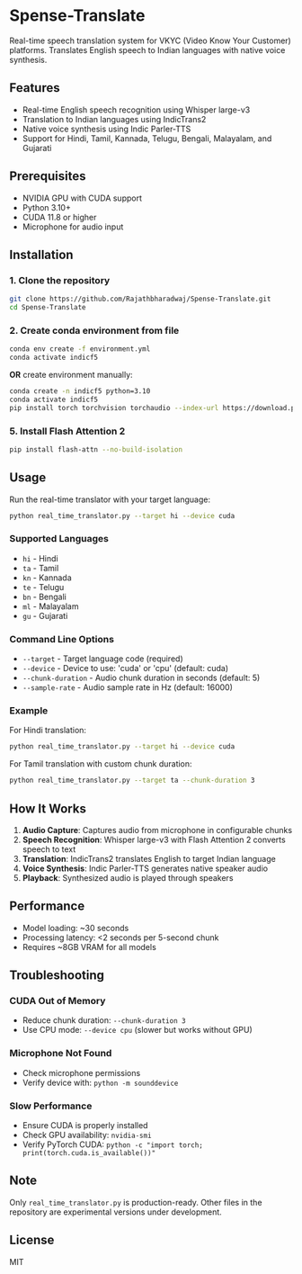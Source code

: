 # Spense-Translate

Real-time speech translation system for VKYC (Video Know Your Customer) platforms. Translates English speech to Indian languages with native voice synthesis.

## Features

- Real-time English speech recognition using Whisper large-v3
- Translation to Indian languages using IndicTrans2
- Native voice synthesis using Indic Parler-TTS
- Support for Hindi, Tamil, Kannada, Telugu, Bengali, Malayalam, and Gujarati

## Prerequisites

- NVIDIA GPU with CUDA support
- Python 3.10+
- CUDA 11.8 or higher
- Microphone for audio input

## Installation

### 1. Clone the repository
```bash
git clone https://github.com/Rajathbharadwaj/Spense-Translate.git
cd Spense-Translate
```

### 2. Create conda environment from file
```bash
conda env create -f environment.yml
conda activate indicf5
```

**OR** create environment manually:
```bash
conda create -n indicf5 python=3.10
conda activate indicf5
pip install torch torchvision torchaudio --index-url https://download.pytorch.org/whl/cu118
```

### 5. Install Flash Attention 2
```bash
pip install flash-attn --no-build-isolation
```

## Usage

Run the real-time translator with your target language:

```bash
python real_time_translator.py --target hi --device cuda
```

### Supported Languages

- `hi` - Hindi
- `ta` - Tamil  
- `kn` - Kannada
- `te` - Telugu
- `bn` - Bengali
- `ml` - Malayalam
- `gu` - Gujarati

### Command Line Options

- `--target` - Target language code (required)
- `--device` - Device to use: 'cuda' or 'cpu' (default: cuda)
- `--chunk-duration` - Audio chunk duration in seconds (default: 5)
- `--sample-rate` - Audio sample rate in Hz (default: 16000)

### Example

For Hindi translation:
```bash
python real_time_translator.py --target hi --device cuda
```

For Tamil translation with custom chunk duration:
```bash
python real_time_translator.py --target ta --chunk-duration 3
```

## How It Works

1. **Audio Capture**: Captures audio from microphone in configurable chunks
2. **Speech Recognition**: Whisper large-v3 with Flash Attention 2 converts speech to text
3. **Translation**: IndicTrans2 translates English to target Indian language
4. **Voice Synthesis**: Indic Parler-TTS generates native speaker audio
5. **Playback**: Synthesized audio is played through speakers

## Performance

- Model loading: ~30 seconds
- Processing latency: <2 seconds per 5-second chunk
- Requires ~8GB VRAM for all models

## Troubleshooting

### CUDA Out of Memory
- Reduce chunk duration: `--chunk-duration 3`
- Use CPU mode: `--device cpu` (slower but works without GPU)

### Microphone Not Found
- Check microphone permissions
- Verify device with: `python -m sounddevice`

### Slow Performance
- Ensure CUDA is properly installed
- Check GPU availability: `nvidia-smi`
- Verify PyTorch CUDA: `python -c "import torch; print(torch.cuda.is_available())"`

## Note

Only `real_time_translator.py` is production-ready. Other files in the repository are experimental versions under development.

## License

MIT